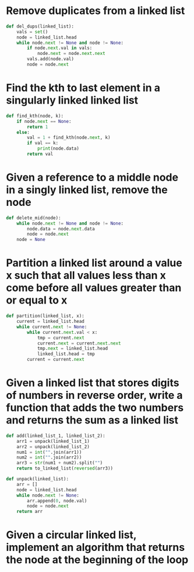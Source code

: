 # Remove duplicates from a linked list
```python
def del_dups(linked_list):
    vals = set()
    node = linked_list.head
    while node.next != None and node != None:
        if node.next.val in vals:
            node.next = node.next.next
        vals.add(node.val)
        node = node.next
```

# Find the kth to last element in a singularly linked linked list
```python
def find_kth(node, k):
    if node.next == None:
        return 1
    else:
        val = 1 + find_kth(node.next, k)
        if val == k:
            print(node.data)
        return val
```

# Given a reference to a middle node in a singly linked list, remove the node
```python
def delete_mid(node):
    while node.next != None and node != None:
        node.data = node.next.data
        node = node.next
    node = None
```

# Partition a linked list around a value x such that all values less than x come before all values greater than or equal to x
```python
def partition(linked_list, x):
    current = linked_list.head
    while current.next != None:
        while current.next.val < x:
            tmp = current.next
            current.next = current.next.next
            tmp.next = linked_list.head
            linked_list.head = tmp
        current = current.next
```

# Given a linked list that stores digits of numbers in reverse order, write a function that adds the two numbers and returns the sum as a linked list
```python
def add(linked_list_1, linked_list_2):
    arr1 = unpack(linked_list_1)
    arr2 = unpack(linked_list_2)
    num1 = int("".join(arr1))
    num2 = int("".join(arr2))
    arr3 = str(num1 + num2).split("")
    return to_linked_list(reversed(arr3))

def unpack(linked_list):
    arr = []
    node = linked_list.head
    while node.next != None:
        arr.append(0, node.val)
        node = node.next
    return arr
```

# Given a circular linked list, implement an algorithm that returns the node at the beginning of the loop
```python

```
